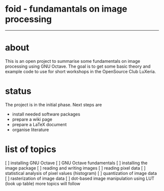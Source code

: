 # foid - fundamantals on image processing
---

# about

This is an open project to summarise some fundamentals on image processing
using GNU Octave. The goal is to get some basic theory and example code to
use for short workshops in the OpenSource Club LuXeria.

# status

The project is in the initial phase. Next steps are
* install needed software packages
* prepare a wiki page
* prepare a LaTeX document
* organise literature

# list of topics
[ ] installing GNU Octave
[ ] GNU Octave fundamentals
[ ] installing the image package
[ ] reading and writing images
[ ] reading pixel data
[ ] statistical analysis of pixel values (histogram)
[ ] quantization of image data
[ ] rasterization of image data
[ ] dot-based image manipulation using LUT (look up table)
more topics will follow 
